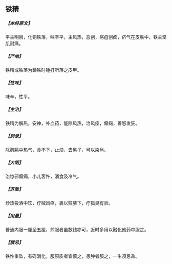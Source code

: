 ## 铁精

##### 【本经原文】
平主明目，化铜铁落，味辛平，主风热，恶创，疡疽创痂，疥气在皮肤中，铁主坚肌耐痛。
##### 【产地】
铁精或铁落为錬铁时锤打所落之皮甲。
##### 【性味】
味辛，性平。
##### 【主治】
铁精为解热，安神，补血药，能除风热，治风痉，癫痫，善怒发狂。
##### 【别录】
除胸膈中热气，食不下，止烦，去黑子，可以染皂。
##### 【大明】
治惊邪癫痫，小儿客忤，消食及冷气。
##### 【苏敬】
炒热投酒中饮，疗贼风痉，裹以熨腋下，疗狐臭有验。
##### 【用量】
普通内服一厘至五厘，煎服者虽数钱亦可，近时多用以融化他药中服之。
##### 【禁忌】
铁性重坠，有碍消化，服原质者宜慎之，患肿者服之，一生须忌盐。